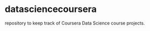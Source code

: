 datasciencecoursera
===================

repository to keep track of Coursera Data Science course projects.
